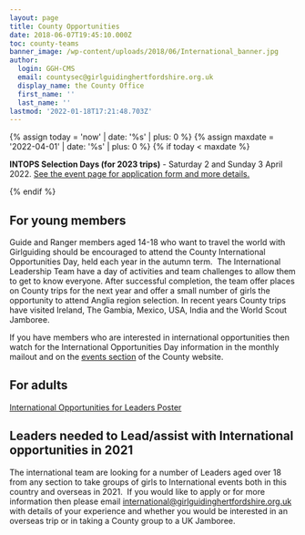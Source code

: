```yaml
---
layout: page
title: County Opportunities
date: 2018-06-07T19:45:10.000Z
toc: county-teams
banner_image: /wp-content/uploads/2018/06/International_banner.jpg
author:
  login: GGH-CMS
  email: countysec@girlguidinghertfordshire.org.uk
  display_name: the County Office
  first_name: ''
  last_name: ''
lastmod: '2022-01-18T17:21:48.703Z'
---
```

{% assign today = 'now' | date: '%s' | plus: 0 %}
{% assign maxdate = '2022-04-01' | date: '%s' | plus: 0 %}
{% if today < maxdate %}
<div class="alert alert-info">
<p><strong>INTOPS Selection Days (for 2023 trips)</strong> - Saturday 2 and Sunday 3 April 2022. <a href="/event/intops-selection/" class="alert-link">See the event page for application form and more details.</a></p>
</div>
{% endif %}

## For young members
Guide and Ranger members aged 14-18 who want to travel the world with Girlguiding should be encouraged to attend the County International Opportunities Day, held each year in the autumn term.  The International Leadership Team have a day of activities and team challenges to allow them to get to know everyone. After successful completion, the team offer places on County trips for the next year and offer a small number of girls the opportunity to attend Anglia region selection. In recent years County trips have visited Ireland, The Gambia, Mexico, USA, India and the World Scout Jamboree.

If you have members who are interested in international opportunities then watch for the International Opportunities Day information in the monthly mailout and on the <a href="/events/" target="_blank" rel="noopener">events section</a> of the County website.

## For adults
<a href="/wp-content/uploads/2019/04/International-Opportunities-for-Leaders-Poster.pdf" target="_blank" rel="noopener">International Opportunities for Leaders Poster</a>

## Leaders needed to Lead/assist with International opportunities in 2021
The international team are looking for a number of Leaders aged over 18 from any section to take groups of girls to International events both in this country and overseas in 2021.  If you would like to apply or for more information then please email <a href="mailto:international@girlguidinghertfordshire.org.uk">international@girlguidinghertfordshire.org.uk</a> with details of your experience and whether you would be interested in an overseas trip or in taking a County group to a UK Jamboree.